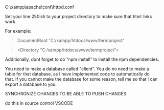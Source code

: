 C:\xampp\apache\conf\httpd.conf

Set your line 250ish to your project directory to make sure that html links work.

For example:

>DocumentRoot "C:/xampp/htdocs/www/termproject"

><Directory "C:/xampp/htdocs/www/termproject">


Additionally, dont forget to do "npm install" to install the npm dependencies.

You need to make a database called "client". You do no need to make a table for that database, as I have implemented code to automatically do that. If you cannot make the database for some reason, tell me so that I can export a database to you.


SYNCHRONIZE CHANGES TO BE ABLE TO PUSH CHANGES

do this in source control VSCODE
